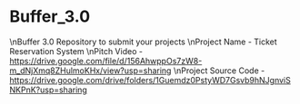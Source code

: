 # Buffer_3.0
\nBuffer 3.0 Repository to submit your projects
\nProject Name - Ticket Reservation System
\nPitch Video - https://drive.google.com/file/d/156AhwppOs7zW8-m_dNjXmq8ZHulmoKHx/view?usp=sharing
\nProject Source Code - https://drive.google.com/drive/folders/1Guemdz0PstyWD7Gsvb9hNJgnviSNKPnK?usp=sharing
